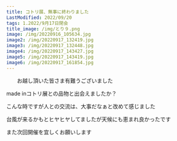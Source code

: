 ```yaml
---
title: コトリ展、無事に終わりました
LastModified: 2022/09/20
tags: 1.2022/9月17日閉会
title_image: /img/とり９.png
image: /img/20220916_105634.jpg
image2: /img/20220917_132419.jpg
image3: /img/20220917_132448.jpg
image4: /img/20220917_143427.jpg
image5: /img/20220917_143419.jpg
image6: /img/20220917_161854.jpg
---
```

　　お越し頂いた皆さま有難うございました

made inコトリ展との品物と出会えましたか？

こんな﻿時ですが人との交流は、大事だなぁと改めて感じました

台風が来るかもとヒヤヒヤしてましたが天候﻿にも恵まれ良かったです

また﻿次回開催を宜しくお願いします